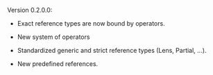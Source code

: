 
Version 0.2.0.0:

 * Exact reference types are now bound by operators.
 
 * New system of operators
 
 * Standardized generic and strict reference types (Lens, Partial, ...).
 
 * New predefined references.
 
